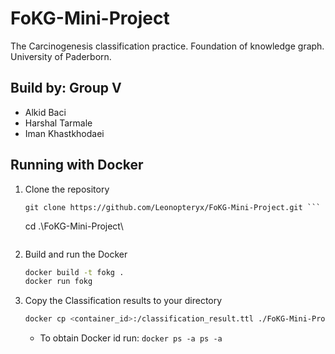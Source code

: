 # FoKG-Mini-Project
The Carcinogenesis classification practice. Foundation of knowledge graph. University of Paderborn.


## Build by: Group V

* Alkid Baci
* Harshal Tarmale 
* Iman Khastkhodaei

## Running with Docker
1. Clone the repository
   ```
   git clone https://github.com/Leonopteryx/FoKG-Mini-Project.git ```
   ```
   cd .\FoKG-Mini-Project\
   ```
2. Build and run the Docker
   ```sh
   docker build -t fokg .
   docker run fokg
   ```
3. Copy the Classification results to your directory
   ```sh
   docker cp <container_id>:/classification_result.ttl ./FoKG-Mini-Project/
   ```
   * To obtain Docker id run: ```docker ps -a ps -a```